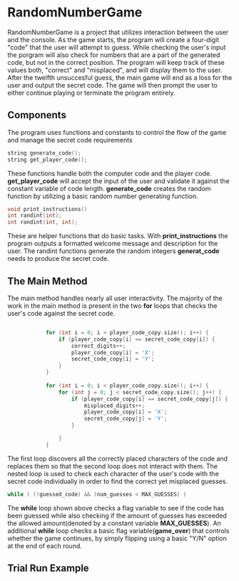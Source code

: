 # RandomNumberGame
RandomNumberGame is a project that utilizes interaction between the user and the console. As the game starts, the program will create a four-digit "code" that the user will attempt to guess. While checking the user's input the porgram will also check for numbers that are a part of the generated code, but not in the correct position. The program will keep track of these values both, "correct" and "misplaced", and will display them to the user. After the twelfth unsuccesful guess, the main game will end as a loss for the user and output the secret code. The game will then prompt the user to either continue playing or terminate the program entirely.
## Components
The program uses functions and constants to control the flow of the game and manage the secret code requirements
```C++
string generate_code();
string get_player_code();
```
These functions handle both the computer code and the player code. **get_player_code** will accept the input of the user and validate it against the constant variable of code length. **generate_code** creates the random function by utilizing a basic random number generating function.
```C++
void print_instructions()
int randint(int);
int randint(int, int);
```
These are helper functions that do basic tasks. With **print_instructions** the program outputs a formatted welcome message and description for the user. The randint functions generate the random integers **generat_code** needs to produce the secret code.
## The Main Method
The main method handles nearly all user interactivity. The majority of the work in the main method is present in the two **for** loops that checks the user's code against the secret code. 
```C++

			for (int i = 0; i < player_code_copy.size(); i++) {
				if (player_code_copy[i] == secret_code_copy[i]) {
					correct_digits++;
					player_code_copy[i] = 'X';
					secret_code_copy[i] = 'Y';
				}
			}
			
			for (int i = 0; i < player_code_copy.size(); i++) {
				for (int j = 0; j < secret_code_copy.size(); j++) {
					if (player_code_copy[i] == secret_code_copy[j]) {
						misplaced_digits++;
						player_code_copy[i] = 'X';
						secret_code_copy[j] = 'Y';
					}

				}
			}
```
The first loop discovers all the correctly placed characters of the code and replaces them so that the second loop does not interact with them. The nested loop is used to check each character of the user's code with the secret code individually in order to find the correct yet misplaced guesses. 
```C++
while ( (!guessed_code) && (num_guesses < MAX_GUESSES) )
```
The **while** loop shown above checks a flag variable to see if the code has been guessed while also checking if the amount of guesses has exceeded the allowed amount(denoted by a constant variable **MAX_GUESSES**). An additional **while** loop checks a basic flag variable(**game_over**) that controls whether the game continues, by simply flipping using a basic "Y/N" option at the end of each round.
## Trial Run Example
